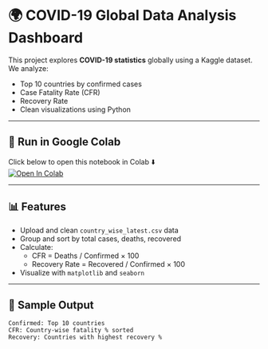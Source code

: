 # 🌍 COVID-19 Global Data Analysis Dashboard

This project explores **COVID-19 statistics** globally using a Kaggle dataset.  
We analyze:

- Top 10 countries by confirmed cases
- Case Fatality Rate (CFR)
- Recovery Rate
- Clean visualizations using Python

---

## 🚀 Run in Google Colab

Click below to open this notebook in Colab ⬇️  
[![Open In Colab](https://colab.research.google.com/assets/colab-badge.svg)](https://colab.research.google.com/github/shubh-1909/covid19-global-dashboard/blob/main/COVID_19_Global_Analysis.ipynb)

---

## 📊 Features

- Upload and clean `country_wise_latest.csv` data
- Group and sort by total cases, deaths, recovered
- Calculate:
  - CFR = Deaths / Confirmed × 100
  - Recovery Rate = Recovered / Confirmed × 100
- Visualize with `matplotlib` and `seaborn`

---

## 📂 Sample Output

```text
Confirmed: Top 10 countries
CFR: Country-wise fatality % sorted
Recovery: Countries with highest recovery %

